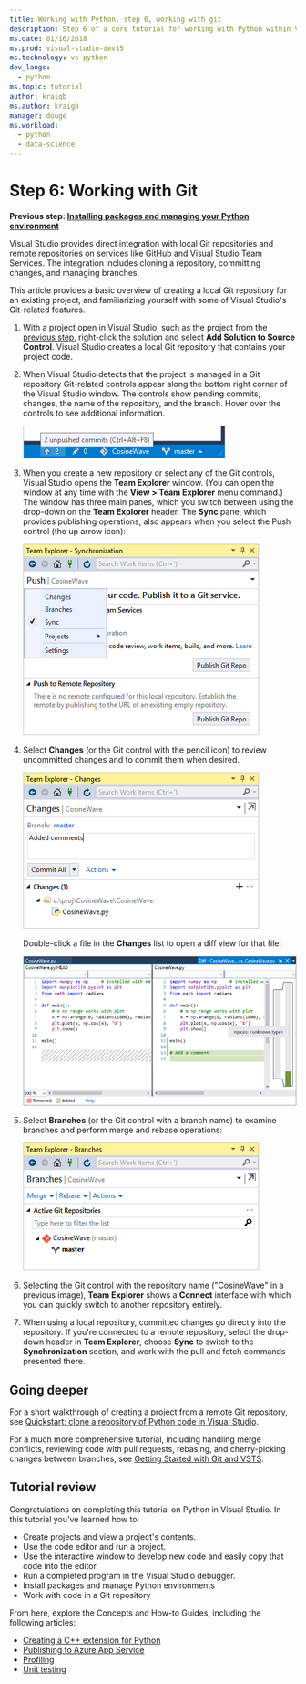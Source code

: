 ```yaml
---
title: Working with Python, step 6, working with git
description: Step 6 of a core tutorial for working with Python within Visual Studio, covering Visual Studio's Git-related features.
ms.date: 01/16/2018
ms.prod: visual-studio-dev15
ms.technology: vs-python
dev_langs:
  - python
ms.topic: tutorial
author: kraigb
ms.author: kraigb
manager: douge
ms.workload: 
  - python
  - data-science
---
```


# Step 6: Working with Git

**Previous step: [Installing packages and managing your Python environment](tutorial-working-with-python-in-visual-studio-step-05-installing-packages.md)**

Visual Studio provides direct integration with local Git repositories and remote repositories on services like GitHub and Visual Studio Team Services. The integration includes cloning a repository, committing changes, and managing branches.

This article provides a basic overview of creating a local Git repository for an existing project, and familiarizing yourself with some of Visual Studio's Git-related features.

1. With a project open in Visual Studio, such as the project from the [previous step](tutorial-working-with-python-in-visual-studio-step-05-installing-packages.md), right-click the solution and select **Add Solution to Source Control**. Visual Studio creates a local Git repository that contains your project code.

1. When Visual Studio detects that the project is managed in a Git repository Git-related controls appear along the bottom right corner of the Visual Studio window. The controls show pending commits, changes, the name of the repository, and the branch. Hover over the controls to see additional information.

    ![Additional information appears when hovering over a Git control on the Visual Studio window](media/working-with-git-01.png)

1. When you create a new repository or select any of the Git controls, Visual Studio opens the **Team Explorer** window. (You can open the window at any time with the **View > Team Explorer** menu command.) The window has three main panes, which you switch between using the drop-down on the **Team Explorer** header. The **Sync** pane, which provides publishing operations, also appears when you select the Push control (the up arrow icon):

    ![Team Explorer in Visual Studio after creating a local repository](media/working-with-git-02.png)

1. Select **Changes** (or the Git control with the pencil icon) to review uncommitted changes and to commit them when desired.

    ![Team Explorer in Visual Studio showing uncommitted changes](media/working-with-git-03.png)

    Double-click a file in the **Changes** list to open a diff view for that file:

    ![Diff view for changes to a file](media/working-with-git-05.png)

1. Select **Branches** (or the Git control with a branch name) to examine branches and perform merge and rebase operations:

    ![Team Explorer in Visual Studio showing branches](media/working-with-git-04.png)

1. Selecting the Git control with the repository name ("CosineWave" in a previous image), **Team Explorer** shows a **Connect** interface with which you can quickly switch to another repository entirely.

1. When using a local repository, committed changes go directly into the repository. If you're connected to a remote repository, select the drop-down header in **Team Explorer**, choose **Sync** to switch to the **Synchronization** section, and work with the pull and fetch commands presented there.

## Going deeper

For a short walkthrough of creating a project from a remote Git repository, see [Quickstart: clone a repository of Python code in Visual Studio](quickstart-03-python-in-visual-studio-project-from-repository.md).

For a much more comprehensive tutorial, including handling merge conflicts, reviewing code with pull requests, rebasing, and cherry-picking changes between branches, see [Getting Started with Git and VSTS](/vsts/git/gitquickstart?toc=/visualstudio/version-control/toc.json&bc=/vsts/git/breadcrumb/vc/toc.json&view=vsts&tabs=visual-studio).

## Tutorial review

Congratulations on completing this tutorial on Python in Visual Studio. In this tutorial you've learned how to:

- Create projects and view a project's contents.
- Use the code editor and run a project.
- Use the interactive window to develop new code and easily copy that code into the editor.
- Run a completed program in the Visual Studio debugger.
- Install packages and manage Python environments
- Work with code in a Git repository

From here, explore the Concepts and How-to Guides, including the following articles:

- [Creating a C++ extension for Python](working-with-c-cpp-python-in-visual-studio.md)
- [Publishing to Azure App Service](publishing-python-web-applications-to-azure-from-visual-studio.md)
- [Profiling](profiling-python-code-in-visual-studio.md)
- [Unit testing](unit-testing-python-in-visual-studio.md)
